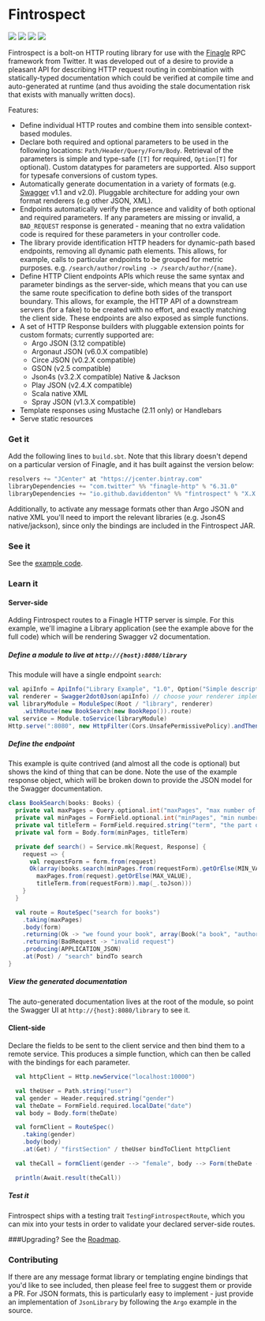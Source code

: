 Fintrospect
===========
<a href="https://travis-ci.org/daviddenton/fintrospect" target="_top"><img src="https://travis-ci.org/daviddenton/fintrospect.svg?branch=master"/></a>
<a href="https://coveralls.io/github/daviddenton/fintrospect?branch=master" target="_top"><img src="https://coveralls.io/repos/daviddenton/fintrospect/badge.svg?branch=master"/></a>
<a href="https://bintray.com/daviddenton/maven/fintrospect/_latestVersion" target="_top"><img src="https://api.bintray.com/packages/daviddenton/maven/fintrospect/images/download.svg"/></a>
<a href="https://bintray.com/daviddenton/maven/fintrospect/view?source=watch" target="_top"><img src="https://www.bintray.com/docs/images/bintray_badge_color.png"/></a>

Fintrospect is a bolt-on HTTP routing library for use with the <a href="http://twitter.github.io/finagle/" target="_top">Finagle</a>  RPC framework from Twitter. It was developed out of a desire to provide a pleasant API for describing HTTP request routing in combination with statically-typed documentation which could be verified at compile time and auto-generated at runtime (and thus avoiding the stale documentation risk that exists with manually written docs).

Features:
- Define individual HTTP routes and combine them into sensible context-based modules.
- Declare both required and optional parameters to be used in the following locations: ```Path/Header/Query/Form/Body```. Retrieval of the parameters is simple and type-safe (```[T]``` for required, ```Option[T]``` for optional). Custom datatypes
for parameters are supported. Also support for typesafe conversions of custom types.
- Automatically generate documentation in a variety of formats (e.g. <a href="http://swagger.io/" target="_top">Swagger</a> v1.1 and v2.0). Pluggable architecture for adding your own format renderers (e.g other JSON, XML).
- Endpoints automatically verify the presence and validity of both optional and required parameters. If any parameters are missing or invalid, a ```BAD_REQUEST``` response is generated - meaning that no extra validation code is required for these parameters in your controller code.
- The library provide identification HTTP headers for dynamic-path based endpoints, removing all dynamic path elements. This allows, for example, calls to particular endpoints to be grouped for metric purposes. e.g. ```/search/author/rowling -> /search/author/{name}```.
- Define HTTP Client endpoints APIs which reuse the same syntax and parameter bindings as the server-side, which means that you can use the same route specification to define both sides of the transport boundary. This allows, for example,
the HTTP API of a downstream servers (for a fake) to be created with no effort, and exactly matching the client side. These endpoints are also exposed as simple functions.
- A set of HTTP Response builders with pluggable extension points for custom formats; currently supported are:
  - Argo JSON (3.12 compatible)
  - Argonaut JSON (v6.0.X compatible)
  - Circe JSON (v0.2.X compatible)
  - GSON (v2.5 compatible)
  - Json4s (v3.2.X compatible) Native & Jackson
  - Play JSON (v2.4.X compatible)
  - Scala native XML
  - Spray JSON (v1.3.X compatible)
- Template responses using Mustache (2.11 only) or Handlebars
- Serve static resources

### Get it
Add the following lines to ```build.sbt```. Note that this library doesn't depend on a particular version of Finagle,
and it has built against the version below:

```scala
resolvers += "JCenter" at "https://jcenter.bintray.com"
libraryDependencies += "com.twitter" %% "finagle-http" % "6.31.0"
libraryDependencies += "io.github.daviddenton" %% "fintrospect" % "X.X.X"
```

Additionally, to activate any message formats other than Argo JSON and native XML you'll need to import the relevant libraries (e.g. Json4S native/jackson), since only the bindings are included in the Fintrospect JAR.

### See it
See the <a href="https://github.com/daviddenton/fintrospect/tree/master/src/test/scala/examples" target="_top">example code</a>.

### Learn it

#### Server-side
Adding Fintrospect routes to a Finagle HTTP server is simple. For this example, we'll imagine a Library application (see the example above for the full code) which will be rendering Swagger v2 documentation.
##### Define a module to live at ```http://{host}:8080/library```
This module will have a single endpoint ```search```:

```scala
val apiInfo = ApiInfo("Library Example", "1.0", Option("Simple description"))
val renderer = Swagger2dot0Json(apiInfo) // choose your renderer implementation
val libraryModule = ModuleSpec(Root / "library", renderer)
    .withRoute(new BookSearch(new BookRepo()).route)
val service = Module.toService(libraryModule)
Http.serve(":8080", new HttpFilter(Cors.UnsafePermissivePolicy).andThen(service)) // remember to make your own Cors Policy for prod!
```

##### Define the endpoint
This example is quite contrived (and almost all the code is optional) but shows the kind of thing that can be done. Note the use of the example response object, which will be broken down to provide the JSON model for the Swagger documentation.

```scala
class BookSearch(books: Books) {
  private val maxPages = Query.optional.int("maxPages", "max number of pages in book")
  private val minPages = FormField.optional.int("minPages", "min number of pages in book")
  private val titleTerm = FormField.required.string("term", "the part of the title to look for")
  private val form = Body.form(minPages, titleTerm)

  private def search() = Service.mk[Request, Response] { 
    request => {
      val requestForm = form.from(request)
      Ok(array(books.search(minPages.from(requestForm).getOrElse(MIN_VALUE),
        maxPages.from(request).getOrElse(MAX_VALUE),
        titleTerm.from(requestForm)).map(_.toJson)))
    }
  }

  val route = RouteSpec("search for books")
    .taking(maxPages)
    .body(form)
    .returning(Ok -> "we found your book", array(Book("a book", "authorName", 99).toJson))
    .returning(BadRequest -> "invalid request")
    .producing(APPLICATION_JSON)
    .at(Post) / "search" bindTo search
}
```

##### View the generated documentation
The auto-generated documentation lives at the root of the module, so point the Swagger UI at ```http://{host}:8080/library``` to see it.

#### Client-side
Declare the fields to be sent to the client service and then bind them to a remote service. This produces a simple function, which can then be called with the bindings for each parameter.
```scala
  val httpClient = Http.newService("localhost:10000")

  val theUser = Path.string("user")
  val gender = Header.required.string("gender")
  val theDate = FormField.required.localDate("date")
  val body = Body.form(theDate)

  val formClient = RouteSpec()
    .taking(gender)
    .body(body)
    .at(Get) / "firstSection" / theUser bindToClient httpClient

  val theCall = formClient(gender --> "female", body --> Form(theDate --> LocalDate.of(2015, 1, 1)), theUser --> System.getenv("USER"))

  println(Await.result(theCall))
```

##### Test it
Fintrospect ships with a testing trait ```TestingFintrospectRoute```, which you can mix into your tests in order to validate your declared server-side routes.

###Upgrading?
See the <a href="https://github.com/daviddenton/fintrospect/blob/master/RELEASE.md" target="_top">Roadmap</a>.

### Contributing
If there are any message format library or templating engine bindings that you'd like to see included, then please feel free to suggest them or provide a PR. For JSON formats, this
is particularly easy to implement - just provide an implementation of ```JsonLibrary``` by following the ```Argo``` example in the source.